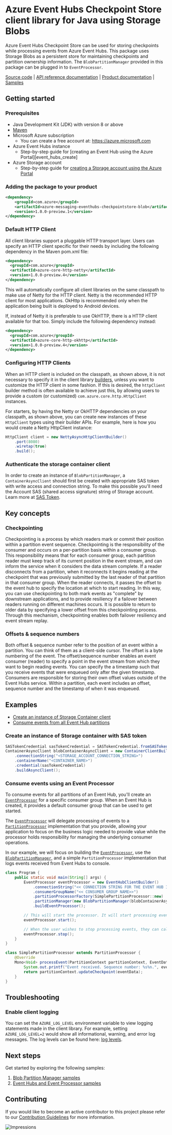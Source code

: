 # Azure Event Hubs Checkpoint Store client library for Java using Storage Blobs

Azure Event Hubs Checkpoint Store can be used for storing checkpoints while processing events from Azure Event Hubs. 
This package uses Storage Blobs as a persistent store for maintaining checkpoints and partition ownership information. 
The `BlobPartitionManager` provided in this package can be plugged in to `EventProcessor`.

[Source code][source_code] | [API reference documentation][api_documentation] | [Product
documentation][event_hubs_product_docs] | [Samples][sample_examples]

## Getting started

### Prerequisites

- Java Development Kit (JDK) with version 8 or above
- [Maven][maven]
- Microsoft Azure subscription
    - You can create a free account at: https://azure.microsoft.com
- Azure Event Hubs instance
    - Step-by-step guide for [creating an Event Hub using the Azure Portal][event_hubs_create]
- Azure Storage account
    - Step-by-step guide for [creating a Storage account using the Azure Portal][storage_account]

### Adding the package to your product

```xml
<dependency>
    <groupId>com.azure</groupId>
    <artifactId>azure-messaging-eventhubs-checkpointstore-blob</artifactId>
    <version>1.0.0-preview.1</version>
</dependency>
```

### Default HTTP Client
All client libraries support a pluggable HTTP transport layer. Users can specify an HTTP client specific for their needs by including the following dependency in the Maven pom.xml file:

```xml
<dependency>
  <groupId>com.azure</groupId>
  <artifactId>azure-core-http-netty</artifactId>
  <version>1.0.0-preview.4</version>
</dependency>
```

This will automatically configure all client libraries on the same classpath to make use of Netty for the HTTP client. Netty is the recommended HTTP client for most applications. OkHttp is recommended only when the application being built is deployed to Android devices.

If, instead of Netty it is preferable to use OkHTTP, there is a HTTP client available for that too. Simply include the following dependency instead:

```xml
<dependency>
  <groupId>com.azure</groupId>
  <artifactId>azure-core-http-okhttp</artifactId>
  <version>1.0.0-preview.4</version>
</dependency>
```

### Configuring HTTP Clients
When an HTTP client is included on the classpath, as shown above, it is not necessary to specify it in the client library [builders](#create-an-instance-of-storage-container-client), unless you want to customize the HTTP client in some fashion. If this is desired, the `httpClient` builder method is often available to achieve just this, by allowing users to provide a custom (or customized) `com.azure.core.http.HttpClient` instances.

For starters, by having the Netty or OkHTTP dependencies on your classpath, as shown above, you can create new instances of these `HttpClient` types using their builder APIs. For example, here is how you would create a Netty HttpClient instance:

```java
HttpClient client = new NettyAsyncHttpClientBuilder()
    .port(8080)
    .wiretap(true)
    .build();
```

### Authenticate the storage container client
In order to create an instance of `BlobPartitionManager`, a `ContainerAsyncClient` should first be created with 
appropriate SAS token with write access and connection string. To make this possible you'll need the Account SAS 
(shared access signature) string of Storage account. Learn more at [SAS Token][sas_token].

## Key concepts

### Checkpointing

Checkpointing is a process by which readers mark or commit their position within a partition event sequence. 
Checkpointing is the responsibility of the consumer and occurs on a per-partition basis within a consumer group. 
This responsibility means that for each consumer group, each partition reader must keep track of its current position 
in the event stream, and can inform the service when it considers the data stream complete. If a reader disconnects from
a partition, when it reconnects it begins reading at the checkpoint that was previously submitted by the last reader of
that partition in that consumer group. When the reader connects, it passes the offset to the event hub to specify the 
location at which to start reading. In this way, you can use checkpointing to both mark events as "complete" by 
downstream applications, and to provide resiliency if a failover between readers running on different machines occurs. 
It is possible to return to older data by specifying a lower offset from this checkpointing process. Through this 
mechanism, checkpointing enables both failover resiliency and event stream replay.

### Offsets & sequence numbers
Both offset & sequence number refer to the position of an event within a partition. You can think of them as a 
client-side cursor. The offset is a byte numbering of the event. The offset/sequence number enables an event consumer 
(reader) to specify a point in the event stream from which they want to begin reading events. You can specify the a 
timestamp such that you receive events that were enqueued only after the given timestamp. Consumers are responsible for 
storing their own offset values outside of the Event Hubs service. Within a partition, each event includes an offset, 
sequence number and the timestamp of when it was enqueued.

## Examples
- [Create an instance of Storage Container client][sample_container_client]
- [Consume events from all Event Hub partitions][sample_event_processor]

### Create an instance of Storage container with SAS token
```java
SASTokenCredential sasTokenCredential = SASTokenCredential.fromSASTokenString("<SAS_TOKEN_WITH_WRITE_PERMISSION>");
ContainerAsyncClient blobContainerAsyncClient = new ContainerClientBuilder()
    .connectionString("<STORAGE_ACCOUNT_CONNECTION_STRING>")
    .containerName("<CONTAINER_NAME>")
    .credential(sasTokenCredential)
    .buildAsyncClient();
``` 

### Consume events using an Event Processor

To consume events for all partitions of an Event Hub, you'll create an [`EventProcessor`][source_eventprocessor] for a
specific consumer group. When an Event Hub is created, it provides a default consumer group that can be used to get
started.

The [`EventProcessor`][source_eventprocessor] will delegate processing of events to a
[`PartitionProcessor`][source_partition_processor] implementation that you provide, allowing your application to focus on the
business logic needed to provide value while the processor holds responsibility for managing the underlying consumer operations.

In our example, we will focus on building the [`EventProcessor`][source_eventprocessor], use the 
[`BlobPartitionManager`][source_blobpartitionmanager], and a  simple `PartitionProcessor` implementation that logs
events received from Event Hubs to console.

```java
class Program {
    public static void main(String[] args) {
        EventProcessor eventProcessor = new EventHubClientBuilder()
            .connectionString("<< CONNECTION STRING FOR THE EVENT HUB INSTANCE >>")
            .consumerGroupName("<< CONSUMER GROUP NAME>>")
            .partitionProcessorFactory(SimplePartitionProcessor::new)
            .partitionManager(new BlobPartitionManager(blobContainerAsyncClient))
            .buildEventProcessor();

        // This will start the processor. It will start processing events from all partitions.
        eventProcessor.start();

        // When the user wishes to stop processing events, they can call `stop()`.
        eventProcessor.stop();
    }
}

class SimplePartitionProcessor extends PartitionProcessor {
    @Override
    Mono<Void> processEvent(PartitionContext partitionContext, EventData eventData) {
        System.out.printf("Event received. Sequence number: %s%n.", eventData.sequenceNumber());
        return partitionContext.updateCheckpoint(eventData);
    }
}
```

## Troubleshooting

### Enable client logging

You can set the `AZURE_LOG_LEVEL` environment variable to view logging statements made in the client library. For
example, setting `AZURE_LOG_LEVEL=2` would show all informational, warning, and error log messages. The log levels can
be found here: [log levels][source_loglevels].

## Next steps
Get started by exploring the following samples:

1. [Blob Partition Manager samples][sample_examples]
1. [Event Hubs and Event Processor samples][sample_event_hubs]

## Contributing

If you would like to become an active contributor to this project please refer to our [Contribution
Guidelines](./CONTRIBUTING.md) for more information.

<!-- Links -->
[api_documentation]: http://azure.github.io/azure-sdk-for-java/track2reports/index.html
[event_hubs_product_docs]: https://docs.microsoft.com/azure/event-hubs/
[java_8_sdk_javadocs]: https://docs.oracle.com/javase/8/docs/api/java/util/logging/package-summary.html
[maven]: https://maven.apache.org/
[sample_container_client]: ./src/samples/java/com/azure/messaging/eventhubs/checkpointstore/blob/BlobPartitionManagerSample.java
[sample_event_hubs]: ./src/samples/java/com/azure/messaging/eventhubs
[sample_event_processor]: ./src/samples/java/com/azure/messaging/eventhubs/checkpointstore/blob/EventProcessorBlobPartitionManagerSample.java
[sample_examples]: ./src/samples/java/com/azure/messaging/eventhubs/checkpointstore/blob
[sas_token]: https://docs.microsoft.com/azure/storage/common/storage-dotnet-shared-access-signature-part-1
[source_code]: ./
[source_eventprocessor]: ./src/main/java/com/azure/messaging/eventhubs/EventProcessor.java
[source_blobpartitionmanager]: ./src/main/java/com/azure/messaging/eventhubs/checkpointstore/blob/BlobPartitionManager.java
[source_loglevels]: ../../core/azure-core/src/main/java/com/azure/core/util/logging/ClientLogger.java
[source_partition_processor]: ./src/main/java/com/azure/messaging/eventhubs/PartitionProcessor.java
[storage_account]: https://docs.microsoft.com/azure/storage/common/storage-quickstart-create-account?tabs=azure-portal

![Impressions](https://azure-sdk-impressions.azurewebsites.net/api/impressions/azure-sdk-for-java/sdk/eventhubs/azure-messaging-eventhubs/README.png)
